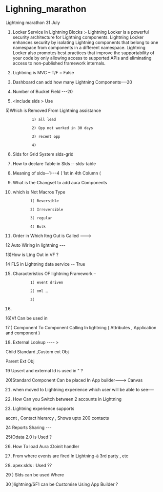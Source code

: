 # Lighning_marathon
Lightning marathon 31 July

1) Locker Service In Lightning Blocks :-
Lightning Locker is a powerful security architecture for Lightning components. Lightning Locker enhances security by isolating Lightning components that belong to one namespace from components in a different namespace. Lightning Locker also promotes best practices that improve the supportability of your code by only allowing access to supported APIs and eliminating access to non-published framework internals.

2) Lightning is MVC – T/F = False

3) Dashboard can add how many Lightning Components---20

4) Number of Bucket Field ---20

5) <include:slds > Use

5)Which is  Removed From Lightning assistance

 

                1) all lead

                2) Opp not worked in 30 days

                3) recent opp

                4)

               

6) Slds for  Grid System slds-grid

7) How to declare Table in Slds :- slds-table

8) Meaning of slds--1---4 ( 1st in 4th Column (

9) What is the Changset to add aura Components

10) which is Not  Macros Type                

                1) Reversible

                2) Irreversible

                3) regular

                4) Bulk

 

11) Order in Which ltng Out is Called --->

12 Auto Wiring In lightning ---

13)How is  Ltng Out  in VF ?

14 FLS in Lightning data service -- True

15) Characteristics  OF lightning Framework –

                1) event driven

                2) xml …

                3)

4)

16)Vf Can be used in

17 ) Component To Component Calling  In lightning ( Attributes , Application and component )

18) External Lookup ---- >

Child Standard ,Custom ext Obj

Parent Ext Obj

19 Upsert and external Id is used in "  ?

20)Standard Component Can be placed In App builder---> Canvas

21) when moved to Lightning experience which user will be able to see---

22) How Can you Switch between 2 accounts in Lightning

23) Lightning experience supports

accnt , Contact hierarcy , Shows upto 200 contacts

24 Reports Sharing ---

25)Odata 2.0 is Used ?

26) How To load Aura :Doinit handler

27) From where events are fired In Lightning-à 3rd party , etc

28) apex:slds :  Used ??

29 ) Slds can be used Where

30 )lightning/SF1 can be Customise Using App Builder ?
